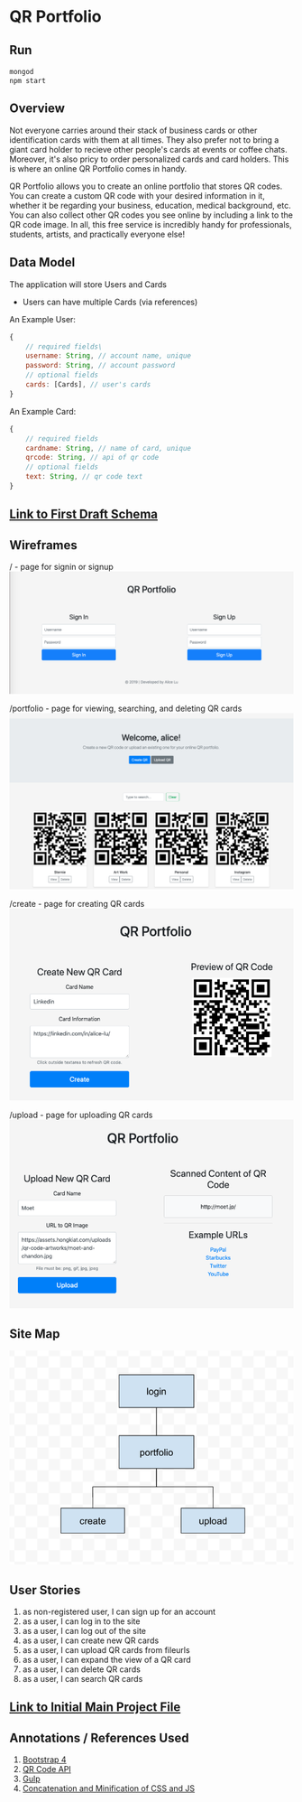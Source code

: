 # QR Portfolio

## Run 
```
mongod
npm start
```

## Overview

Not everyone carries around their stack of business cards or other identification cards with them at all times. They also prefer not to bring a giant card holder to recieve other people's cards at events or coffee chats. Moreover, it's also pricy to order personalized cards and card holders. This is where an online QR Portfolio comes in handy.

QR Portfolio allows you to create an online portfolio that stores QR codes. You can create a custom QR code with your desired information in it, whether it be regarding your business, education, medical background, etc. You can also collect other QR codes you see online by including a link to the QR code image. In all, this free service is incredibly handy for professionals, students, artists, and practically everyone else!  

## Data Model

The application will store Users and Cards

* Users can have multiple Cards (via references)

An Example User:

```javascript
{
    // required fields\
    username: String, // account name, unique
    password: String, // account password
    // optional fields
    cards: [Cards], // user's cards
}
```

An Example Card: 

```javascript
{
    // required fields
    cardname: String, // name of card, unique
    qrcode: String, // api of qr code
    // optional fields
    text: String, // qr code text
}
```

## [Link to First Draft Schema](db.js) 

## Wireframes

/ - page for signin or signup
![login](documentation/login.png)

/portfolio - page for viewing, searching, and deleting QR cards
![home](documentation/portfolio.png)

/create - page for creating QR cards
![customer-profile/slug](documentation/create.png)

/upload - page for uploading QR cards
![customer-new](documentation/upload.png)

## Site Map
![Site map](documentation/sitemap.png) 

## User Stories

1. as non-registered user, I can sign up for an account
2. as a user, I can log in to the site
3. as a user, I can log out of the site
4. as a user, I can create new QR cards
5. as a user, I can upload QR cards from fileurls
6. as a user, I can expand the view of a QR card
7. as a user, I can delete QR cards
8. as a user, I can search QR cards

<!-- ## Research Topics

* (2 points) Bootstrap
    * A front-end component library for developing with HTML, CSS, and JS
    * Used to build responsive, mobile-first projects on the web
    * Research focused on webpage responsitivity and the grid system
* (4 points) QR Code API
    * API to generate and process QR codes 
    * Used to read existing QR code and to create new ones for the user portfolio
    * Small library but requires: testing on mobile, using the request server-side JS module, and understanding cors.
* (3 + 2) Gulp + Concatenation and minification of CSS and JS files
    * Toolkit for automating time-consuming tasks during development, 
    * Needed to automatically concatenate and minify CSS and JS on file change  
    * Optimizes browser performance for reading files and lessens the number of file requests made.

11 points total out of 8 required points  -->

## [Link to Initial Main Project File](app.js) 

## Annotations / References Used

1. [Bootstrap 4](https://getbootstrap.com/)
2. [QR Code API](http://goqr.me/api/) 
3. [Gulp](https://gulpjs.com/)
4. [Concatenation and Minification of CSS and JS](https://www.toptal.com/javascript/optimize-js-and-css-with-gulp)